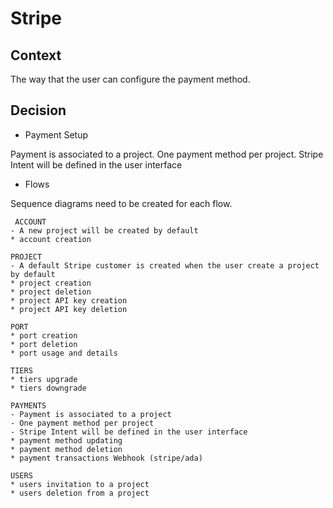 # Stripe

## Context

The way that the user can configure the payment method.

## Decision

- Payment Setup

Payment is associated to a project. One payment method per project. Stripe Intent will be defined in the user interface

- Flows

Sequence diagrams need to be created for each flow.

```
 ACCOUNT
- A new project will be created by default
* account creation

PROJECT
- A default Stripe customer is created when the user create a project by default
* project creation
* project deletion
* project API key creation
* project API key deletion

PORT
* port creation
* port deletion
* port usage and details

TIERS
* tiers upgrade
* tiers downgrade

PAYMENTS
- Payment is associated to a project
- One payment method per project
- Stripe Intent will be defined in the user interface
* payment method updating
* payment method deletion
* payment transactions Webhook (stripe/ada)

USERS
* users invitation to a project
* users deletion from a project
```
